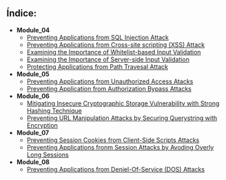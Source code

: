 ## Índice:

- **Module_04**<br>
    - [Preventing Applications from SQL Injection Attack](./MODULE_04/Lab_1.md)
    - [Preventing Applications from Cross-site scripting (XSS) Attack](./MODULE_04/Lab_2.md)
    - [Examining the Importance of Whitelist-based Input Validation](./MODULE_04/Lab_3.md)
    - [Examining the Importance of Server-side Input Validation](./MODULE_04/Lab_4.md)
    - [Protecting Applications from Path Travesal Attack](./MODULE_04/Lab_5.md)
- **Module_05**<br>
    - [Preventing Applications from Unauthorized Access Atacks](./MODULE_05/Lab_1.md)
    - [Preventing Application from Authorization Bypass Attacks](./MODULE_05/Lab_2.md)
- **Module_06**<br>
    - [Mitigating Insecure Cryptographic Storage Vulnerability with Strong Hashing Technique](./MODULE_06/Lab_1.md)
    - [Preventing URL Manipulation Attacks by Securing Querystring with Encryption](./MODULE_06/Lab_2.md)
- **Module_07**<br>
    - [Preventing Session Cookies from Client-Side Scripts Attacks](./MODULE_07/Lab_1.md)
    - [Preventing Applications fronm Session Attacks by Avoding Overly Long Sessions](./MODULE_07/Lab_2.md)
- **Module_08**<br>
    - [Preventing Applications from Deniel-Of-Service (DOS) Attacks](./MODULE_08/Lab_1.md)
